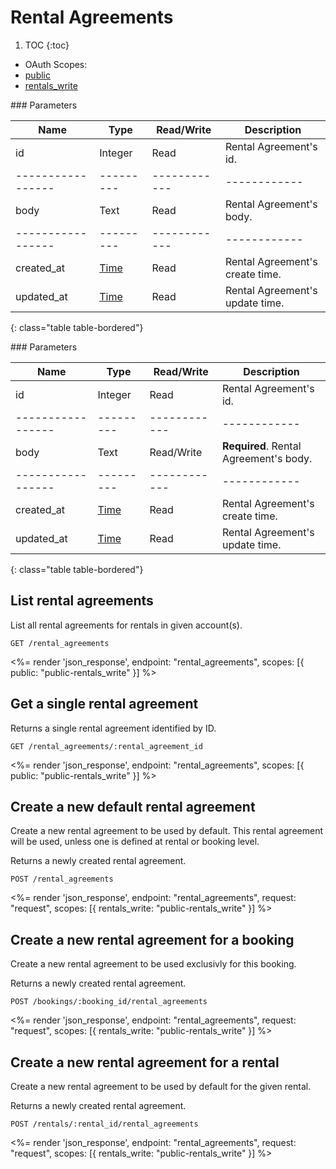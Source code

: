 # Rental Agreements

1. TOC
{:toc}

<ul class="nav nav-pills pull-right" role="tablist">
  <li class="disabled"><a>OAuth Scopes:</a></li>
  <li class="active"><a href="#public" role="tab" data-toggle="pill">public</a></li>
  <li><a href="#rentals_write" role="tab" data-toggle="pill">rentals_write</a></li>
</ul>

<div class="tab-content" markdown="1">
  <div class="tab-pane active" id="public" markdown="1">
### Parameters

Name             | Type    | Read/Write | Description
-----------------|---------|------------|------------
id               | Integer | Read       | Rental Agreement's id.
-----------------|---------|------------|------------
body             | Text    | Read       | Rental Agreement's body.
-----------------|---------|------------|------------
created_at       | [Time](/reference/enums#formats) | Read       | Rental Agreement's create time.
updated_at       | [Time](/reference/enums#formats) | Read       | Rental Agreement's update time.
{: class="table table-bordered"}
  </div>
  <div class="tab-pane" id="rentals_write" markdown="1">
### Parameters

Name             | Type    | Read/Write | Description
-----------------|---------|------------|------------
id               | Integer | Read       | Rental Agreement's id.
-----------------|---------|------------|------------
body             | Text    | Read/Write | **Required**. Rental Agreement's body.
-----------------|---------|------------|------------
created_at       | [Time](/reference/enums#formats) | Read       | Rental Agreement's create time.
updated_at       | [Time](/reference/enums#formats) | Read       | Rental Agreement's update time.
{: class="table table-bordered"}
  </div>
</div>

## List rental agreements

List all rental agreements for rentals in given account(s).

~~~
GET /rental_agreements
~~~

<%= render 'json_response', endpoint: "rental_agreements",
  scopes: [{ public: "public-rentals_write" }] %>

## Get a single rental agreement

Returns a single rental agreement identified by ID.

~~~
GET /rental_agreements/:rental_agreement_id
~~~

<%= render 'json_response', endpoint: "rental_agreements",
  scopes: [{ public: "public-rentals_write" }] %>

## Create a new default rental agreement

Create a new rental agreement to be used by default.
This rental agreement will be used, unless one is defined at rental
or booking level.

Returns a newly created rental agreement.

~~~~
POST /rental_agreements
~~~~

<%= render 'json_response', endpoint: "rental_agreements", request: "request",
  scopes: [{ rentals_write: "public-rentals_write" }] %>

## Create a new rental agreement for a booking

Create a new rental agreement to be used exclusivly for this booking.

Returns a newly created rental agreement.

~~~~
POST /bookings/:booking_id/rental_agreements
~~~~

<%= render 'json_response', endpoint: "rental_agreements", request: "request",
  scopes: [{ rentals_write: "public-rentals_write" }] %>

## Create a new rental agreement for a rental

Create a new rental agreement to be used by default for the given rental.

Returns a newly created rental agreement.

~~~~
POST /rentals/:rental_id/rental_agreements
~~~~

<%= render 'json_response', endpoint: "rental_agreements", request: "request",
  scopes: [{ rentals_write: "public-rentals_write" }] %>
